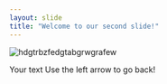 ```yaml
---
layout: slide
title: "Welcome to our second slide!"
---
```

![hdgtrbzfedgtabgrwgrafew](https://user-images.githubusercontent.com/71192098/153051054-3cc66e4d-52be-4d2a-9f93-594d27ef1d57.jpg)

Your text
Use the left arrow to go back!
